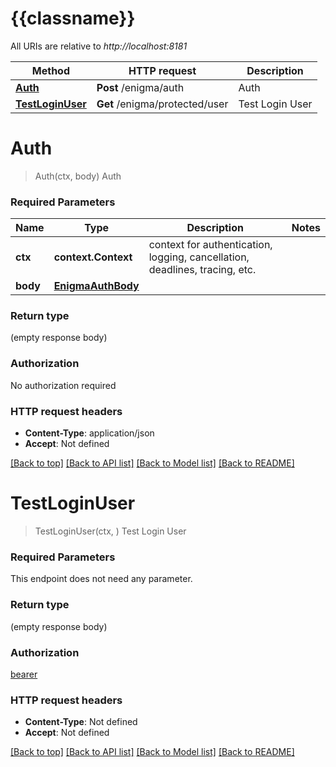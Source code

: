 # {{classname}}

All URIs are relative to *http://localhost:8181*

Method | HTTP request | Description
------------- | ------------- | -------------
[**Auth**](AuthenticateApi.md#Auth) | **Post** /enigma/auth | Auth
[**TestLoginUser**](AuthenticateApi.md#TestLoginUser) | **Get** /enigma/protected/user | Test Login User

# **Auth**
> Auth(ctx, body)
Auth

### Required Parameters

Name | Type | Description  | Notes
------------- | ------------- | ------------- | -------------
 **ctx** | **context.Context** | context for authentication, logging, cancellation, deadlines, tracing, etc.
  **body** | [**EnigmaAuthBody**](EnigmaAuthBody.md)|  | 

### Return type

 (empty response body)

### Authorization

No authorization required

### HTTP request headers

 - **Content-Type**: application/json
 - **Accept**: Not defined

[[Back to top]](#) [[Back to API list]](../README.md#documentation-for-api-endpoints) [[Back to Model list]](../README.md#documentation-for-models) [[Back to README]](../README.md)

# **TestLoginUser**
> TestLoginUser(ctx, )
Test Login User

### Required Parameters
This endpoint does not need any parameter.

### Return type

 (empty response body)

### Authorization

[bearer](../README.md#bearer)

### HTTP request headers

 - **Content-Type**: Not defined
 - **Accept**: Not defined

[[Back to top]](#) [[Back to API list]](../README.md#documentation-for-api-endpoints) [[Back to Model list]](../README.md#documentation-for-models) [[Back to README]](../README.md)

